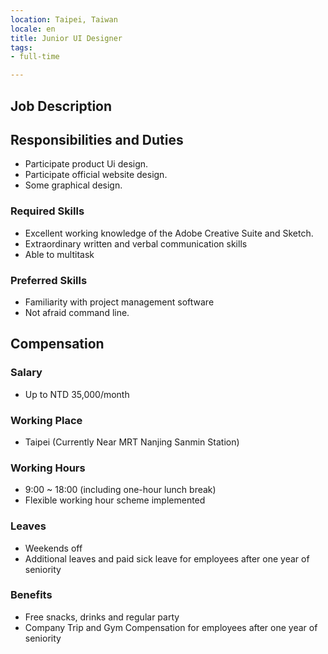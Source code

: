 ```yaml
---
location: Taipei, Taiwan
locale: en
title: Junior UI Designer
tags:
- full-time

---
```

## **Job Description**
## Responsibilities and Duties
* Participate product Ui design.
* Participate official website design.
* Some graphical design.

### Required Skills

* Excellent working knowledge of the Adobe Creative Suite and Sketch.
* Extraordinary written and verbal communication skills
* Able to multitask

### Preferred Skills
* Familiarity with project management software
* Not afraid command line.

## Compensation

### Salary
* Up to NTD 35,000/month

### Working Place
* Taipei (Currently Near MRT Nanjing Sanmin Station)

### Working Hours
* 9:00 ~ 18:00 (including one-hour lunch break)
* Flexible working hour scheme implemented

### Leaves
* Weekends off
* Additional leaves and paid sick leave for employees after one year of seniority

### Benefits
* Free snacks, drinks and regular party
* Company Trip and Gym Compensation for employees after one year of seniority